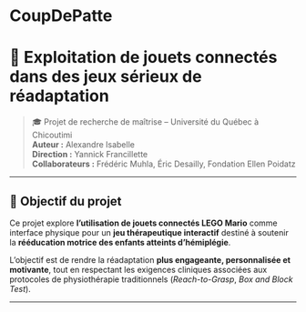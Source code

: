 # CoupDePatte

# 🧩 Exploitation de jouets connectés dans des jeux sérieux de réadaptation

> 🎓 Projet de recherche de maîtrise – Université du Québec à Chicoutimi  
> **Auteur :** Alexandre Isabelle  
> **Direction :** Yannick Francillette  
> **Collaborateurs :** Frédéric Muhla, Éric Desailly, Fondation Ellen Poidatz

---

## 🎯 Objectif du projet

Ce projet explore **l’utilisation de jouets connectés LEGO Mario** comme interface physique pour un **jeu thérapeutique interactif** destiné à soutenir la **rééducation motrice des enfants atteints d’hémiplégie**.

L’objectif est de rendre la réadaptation **plus engageante, personnalisée et motivante**, tout en respectant les exigences cliniques associées aux protocoles de physiothérapie traditionnels (*Reach-to-Grasp*, *Box and Block Test*).

---
